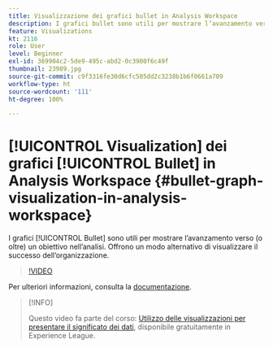 ```yaml
---
title: Visualizzazione dei grafici bullet in Analysis Workspace
description: I grafici bullet sono utili per mostrare l’avanzamento verso (o oltre) un obiettivo nell’analisi. Offrono un modo alternativo di visualizzare il successo dell’organizzazione.
feature: Visualizations
kt: 2116
role: User
level: Beginner
exl-id: 369904c2-5de9-495c-abd2-0c3900f6c49f
thumbnail: 23989.jpg
source-git-commit: c9f3316fe30d6cfc505dd2c3238b1b6f0661a709
workflow-type: ht
source-wordcount: '111'
ht-degree: 100%

---
```


# [!UICONTROL Visualization] dei grafici [!UICONTROL Bullet] in Analysis Workspace {#bullet-graph-visualization-in-analysis-workspace}

I grafici [!UICONTROL Bullet] sono utili per mostrare l’avanzamento verso (o oltre) un obiettivo nell’analisi. Offrono un modo alternativo di visualizzare il successo dell’organizzazione.

>[!VIDEO](https://video.tv.adobe.com/v/23989/?quality=12)

Per ulteriori informazioni, consulta la [documentazione](https://experienceleague.adobe.com/docs/analytics/analyze/analysis-workspace/visualizations/bullet-graph.html?lang=it).

>[!INFO]
>
> Questo video fa parte del corso: [Utilizzo delle visualizzazioni per presentare il significato dei dati](https://experienceleague.adobe.com/?recommended=Analytics-U-1-2021.1.visualizations&amp;lang=it), disponibile gratuitamente in Experience League.
